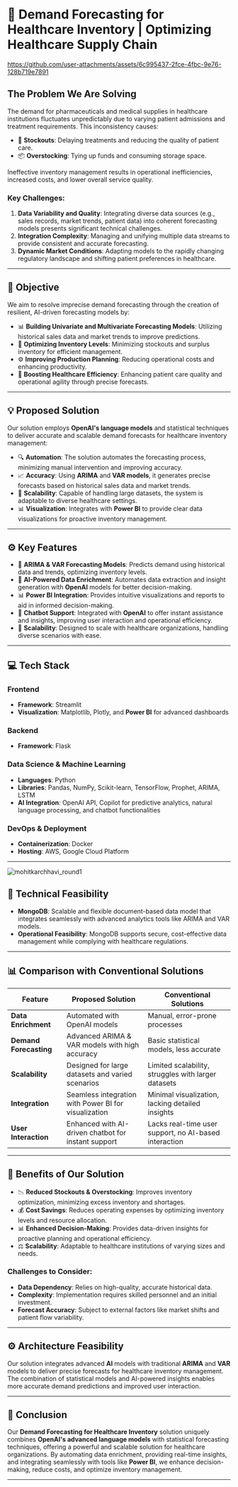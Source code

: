 
# 🏥 **Demand Forecasting for Healthcare Inventory** | Optimizing Healthcare Supply Chain
https://github.com/user-attachments/assets/6c995437-2fce-4fbc-9e76-128b719e7891
## **The Problem We Are Solving**
The demand for pharmaceuticals and medical supplies in healthcare institutions fluctuates unpredictably due to varying patient admissions and treatment requirements. This inconsistency causes:

- 🚫 **Stockouts**: Delaying treatments and reducing the quality of patient care.
- 📦 **Overstocking**: Tying up funds and consuming storage space.

Ineffective inventory management results in operational inefficiencies, increased costs, and lower overall service quality.

### **Key Challenges:**
1. **Data Variability and Quality**: Integrating diverse data sources (e.g., sales records, market trends, patient data) into coherent forecasting models presents significant technical challenges.
2. **Integration Complexity**: Managing and unifying multiple data streams to provide consistent and accurate forecasting.
3. **Dynamic Market Conditions**: Adapting models to the rapidly changing regulatory landscape and shifting patient preferences in healthcare.

---

## 🎯 **Objective**
We aim to resolve imprecise demand forecasting through the creation of resilient, AI-driven forecasting models by:

- 📊 **Building Univariate and Multivariate Forecasting Models**: Utilizing historical sales data and market trends to improve predictions.
- 🔄 **Optimizing Inventory Levels**: Minimizing stockouts and surplus inventory for efficient management.
- ⚙️ **Improving Production Planning**: Reducing operational costs and enhancing productivity.
- 🏥 **Boosting Healthcare Efficiency**: Enhancing patient care quality and operational agility through precise forecasts.

---

## 💡 **Proposed Solution**
Our solution employs **OpenAI's language models** and statistical techniques to deliver accurate and scalable demand forecasts for healthcare inventory management:

- 🔍 **Automation**: The solution automates the forecasting process, minimizing manual intervention and improving accuracy.
- 📈 **Accuracy**: Using **ARIMA** and **VAR models**, it generates precise forecasts based on historical sales data and market trends.
- 🔧 **Scalability**: Capable of handling large datasets, the system is adaptable to diverse healthcare settings.
- 📊 **Visualization**: Integrates with **Power BI** to provide clear data visualizations for proactive inventory management.

---

## ⚙️ **Key Features**

- 🔮 **ARIMA & VAR Forecasting Models**: Predicts demand using historical data and trends, optimizing inventory levels.
- 🧠 **AI-Powered Data Enrichment**: Automates data extraction and insight generation with **OpenAI** models for better decision-making.
- 📊 **Power BI Integration**: Provides intuitive visualizations and reports to aid in informed decision-making.
- 💬 **Chatbot Support**: Integrated with **OpenAI** to offer instant assistance and insights, improving user interaction and operational efficiency.
- 🔄 **Scalability**: Designed to scale with healthcare organizations, handling diverse scenarios with ease.

---

## 💻 **Tech Stack**

### **Frontend**
- **Framework**: Streamlit
- **Visualization**: Matplotlib, Plotly, and **Power BI** for advanced dashboards

### **Backend**
- **Framework**: Flask

### **Data Science & Machine Learning**
- **Languages**: Python
- **Libraries**: Pandas, NumPy, Scikit-learn, TensorFlow, Prophet, ARIMA, LSTM
- **AI Integration**: OpenAI API, Copilot for predictive analytics, natural language processing, and chatbot functionalities

### **DevOps & Deployment**
- **Containerization**: Docker
- **Hosting**: AWS, Google Cloud Platform

---
![mohitkarchhavi_round1](https://github.com/user-attachments/assets/382a77fb-550c-48ae-bb02-d13fc4db025f)

## 🔧 **Technical Feasibility**
- **MongoDB**: Scalable and flexible document-based data model that integrates seamlessly with advanced analytics tools like ARIMA and VAR models.
- **Operational Feasibility**: MongoDB supports secure, cost-effective data management while complying with healthcare regulations.

---

## 📊 **Comparison with Conventional Solutions**

| **Feature**             | **Proposed Solution**                                             | **Conventional Solutions**                            |
|-------------------------|-------------------------------------------------------------------|-------------------------------------------------------|
| **Data Enrichment**      | Automated with OpenAI models                                      | Manual, error-prone processes                         |
| **Demand Forecasting**   | Advanced ARIMA & VAR models with high accuracy                    | Basic statistical models, less accurate               |
| **Scalability**          | Designed for large datasets and varied scenarios                  | Limited scalability, struggles with larger datasets   |
| **Integration**          | Seamless integration with Power BI for visualization              | Minimal visualization, lacking detailed insights      |
| **User Interaction**     | Enhanced with AI-driven chatbot for instant support               | Lacks real-time user support, no AI-based interaction |

---

## 🌟 **Benefits of Our Solution**

- 📉 **Reduced Stockouts & Overstocking**: Improves inventory optimization, minimizing excess inventory and shortages.
- 💰 **Cost Savings**: Reduces operating expenses by optimizing inventory levels and resource allocation.
- 📊 **Enhanced Decision-Making**: Provides data-driven insights for proactive planning and operational efficiency.
- ⚖️ **Scalability**: Adaptable to healthcare institutions of varying sizes and needs.

### **Challenges to Consider**:
- **Data Dependency**: Relies on high-quality, accurate historical data.
- **Complexity**: Implementation requires skilled personnel and an initial investment.
- **Forecast Accuracy**: Subject to external factors like market shifts and patient flow variability.

---

## ⚙️ **Architecture Feasibility**

Our solution integrates advanced **AI** models with traditional **ARIMA** and **VAR** models to deliver precise forecasts for healthcare inventory management. The combination of statistical models and AI-powered insights enables more accurate demand predictions and improved user interaction.

---

## 🚀 **Conclusion**

Our **Demand Forecasting for Healthcare Inventory** solution uniquely combines **OpenAI's advanced language models** with statistical forecasting techniques, offering a powerful and scalable solution for healthcare organizations. By automating data enrichment, providing real-time insights, and integrating seamlessly with tools like **Power BI**, we enhance decision-making, reduce costs, and optimize inventory management.

---
